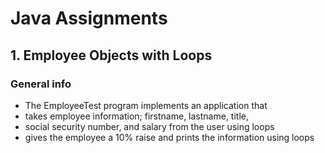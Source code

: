 # Java Assignments
<h2>1. Employee Objects with Loops</h2>

### General info
* The EmployeeTest program implements an application that
* takes employee information; firstname, lastname, title,
* social security number, and salary from the user using loops
* gives the employee a 10% raise and prints the information using loops
